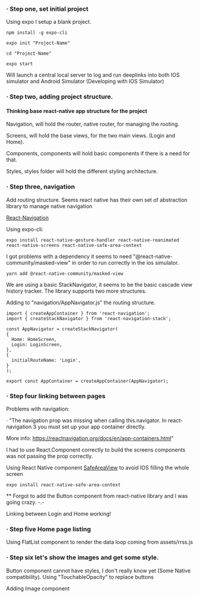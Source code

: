 ### · Step one, set initial project

Using expo I setup a blank project.

```
npm install -g expo-cli
```

```
expo init "Project-Name"
```

```
cd "Project-Name"
```

```
expo start
```

Will launch a central local server to log and run deeplinks into both IOS simulator and Android Simulator (Developing with IOS Simulator)

### · Step two, adding project structure. 
#### Thinking base react-native app structure for the project

Navigation, will hold the router, native router, for managing the rooting.

Screens, will hold the base views, for the two main views. (Login and Home).

Components, components will hold basic components if there is a need for that.

Styles, styles folder will hold the different styling architecture.


### · Step three, navigation

Add routing structure. Seems react native has their own set of abstraction library to manage native navigation

[React-Navigation](https://reactnavigation.org/docs/en/getting-started.html)

Using expo-cli:

```
expo install react-native-gesture-handler react-native-reanimated react-native-screens react-native-safe-area-context
```

I got problems with a dependency it seems to need "@react-native-community/masked-view" in order to run correctly in the ios simulator.

```
yarn add @react-native-community/masked-view
```

We are using a basic StackNavigator, it seems to be the basic cascade view history tracker. The library supports two more structures.

Adding to "navigation/AppNavigator.js" the routing structure.

```
import { createAppContainer } from 'react-navigation';
import { createStackNavigator } from 'react-navigation-stack';

const AppNavigator = createStackNavigator(  
{
  Home: HomeScreen,
  Login: LoginScreen,
},
{
  initialRouteName: 'Login',
}
);

export const AppContainer = createAppContainer(AppNavigator);
```

### · Step four linking between pages

Problems with navigation: 

· "The navigation prop was missing when calling this.navigator. In react-navigation 3 you must set up your app container directly. 

More info: https://reactnavigation.org/docs/en/app-containers.html"

I had to use React.Component correctly to build the screens components was not passing the prop correctly.

Using React Native component [SafeAreaView](https://facebook.github.io/react-native/docs/safeareaview#__docusaurus) to avoid IOS filling the whole screen

```
expo install react-native-safe-area-context
```

** Forgot to add the Button component from react-native library and I was going crazy. -.-

Linking between Login and Home working!

### · Step five Home page listing

Using FlatList component to render the data loop coming from assets/rrss.js

### · Step six let's show the images and get some style.

Button component cannot have styles, I don't really know yet (Some Native compatibility).
Using "TouchableOpacity" to replace buttons

Adding Image component
